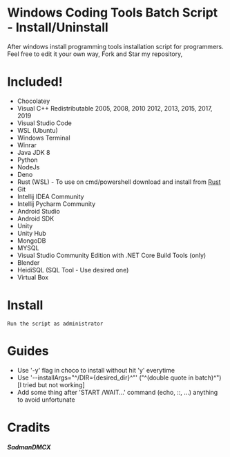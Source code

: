 # Windows Coding Tools Batch Script - Install/Uninstall
After windows install programming tools installation script for programmers. Feel free to edit it your own way, Fork and Star my repository,

# Included!
  - Chocolatey
  - Visual C++ Redistributable 2005, 2008, 2010 2012, 2013, 2015, 2017, 2019
  - Visual Studio Code
  - WSL (Ubuntu)
  - Windows Terminal
  - Winrar
  - Java JDK 8
  - Python 
  - NodeJs
  - Deno
  - Rust (WSL) - To use on cmd/powershell download and install from [Rust](https://www.rust-lang.org/tools/install)
  - Git
  - Intellij IDEA Community
  - Intellij Pycharm Community
  - Android Studio 
  - Android SDK
  - Unity 
  - Unity Hub
  - MongoDB
  - MYSQL
  - Visual Studio Community Edition with .NET Core Build Tools (only)
  - Blender
  - HeidiSQL (SQL Tool - Use desired one)
  - Virtual Box

# Install
```
Run the script as administrator
```

# Guides
  - Use '-y' flag in choco to install without hit 'y' everytime 
  - Use '--installArgs="^/DIR={desired_dir}^"' ("^(double quote in batch)^") [I tried but not working]
  - Add some thing after 'START /WAIT...' command (echo, ::, ...) anything to avoid unfortunate 
   
# Cradits 
##### SadmanDMCX 

